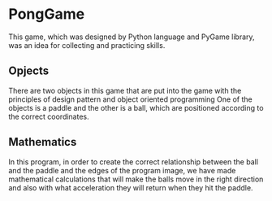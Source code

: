 # PongGame
This game, which was designed by Python language and PyGame library, was an idea for collecting and practicing skills.

## Opjects
There are two objects in this game that are put into the game with the principles of design pattern and object oriented programming
One of the objects is a paddle and the other is a ball, which are positioned according to the correct coordinates.

## Mathematics
In this program, in order to create the correct relationship between the ball and the paddle and the edges of the program image, we have made mathematical calculations that will make the balls move in the right direction and also with what acceleration they will return when they hit the paddle.

